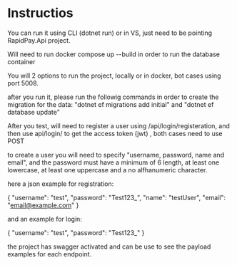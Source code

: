 # Instructios
You can run it using CLI (dotnet run) or in VS, just need to be pointing RapidPay.Api project.

Will need to run docker compose up --build in order to run the database container

You will 2 options to run the project, locally or in docker, bot cases using port 5008.

after you run it, please run the followig commands in order to create the migration for the data: "dotnet ef migrations add initial"  and "dotnet ef database update"

After you test, will need to register a user using /api/login/registeration, and then use api/login/ to get the access token (jwt) , both cases need to use POST

to create a user you will need to specify "username, password, name and email", and the password must have a minimum of 6 length, at least one lowercase, at least one uppercase
and a no alfhanumeric character.

here a json example for registration:

{
    "username": "test",
    "password": "Test123_",
    "name": "testUser",
    "email": "email@example.com"
}

and an example for login:

{
    "username": "test",
    "password": "Test123_"
}

the project has swagger activated and can be use to see the payload examples for each endpoint.